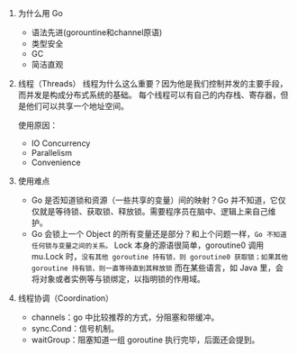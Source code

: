 1. 为什么用 Go

   - 语法先进(gorountine和channel原语)
   - 类型安全
   - GC
   - 简洁直观

2. 线程（Threads）
   线程为什么这么重要？因为他是我们控制并发的主要手段，而并发是构成分布式系统的基础。
   每个线程可以有自己的内存栈、寄存器，但是他们可以共享一个地址空间。

   使用原因：

   - IO Concurrency
   - Parallelism
   - Convenience

3. 使用难点

   - Go 是否知道锁和资源（一些共享的变量）间的映射？Go 并不知道，它仅仅就是等待锁、获取锁、释放锁。需要程序员在脑中、逻辑上来自己维护。
   - Go 会锁上一个 Object 的所有变量还是部分？和上个问题一样，`Go 不知道任何锁与变量之间的关系。`
     Lock 本身的源语很简单，goroutine0 调用 mu.Lock 时，`没有其他 goroutine 持有锁，则 goroutine0 获取锁；如果其他 goroutine 持有锁，则一直等待直到其释放锁`
     而在某些语言，如 Java 里，会将对象或者实例等与锁绑定，以指明锁的作用域。

4. 线程协调（Coordination）
   - channels：go 中比较推荐的方式，分阻塞和带缓冲。
   - sync.Cond：信号机制。
   - waitGroup：阻塞知道一组 goroutine 执行完毕，后面还会提到。
